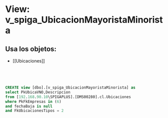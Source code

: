 # View: v_spiga_UbicacionMayoristaMinorista

## Usa los objetos:
- [[Ubicaciones]]

```sql




CREATE view [dbo].[v_spiga_UbicacionMayoristaMinorista] as
select PkUbicaVNO,Descripcion
from [192.168.90.10\SPIGAPLUS].[DMS00280].cl.Ubicaciones
where PkFkEmpresas in (6)
and fechaBaja is null
and FkUbicacionesTipos = 2


```
